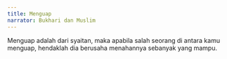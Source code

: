 ```yaml
---
title: Menguap
narrator: Bukhari dan Muslim
---
```


Menguap adalah dari syaitan, maka apabila salah seorang di antara kamu menguap, hendaklah dia berusaha menahannya sebanyak yang mampu.
